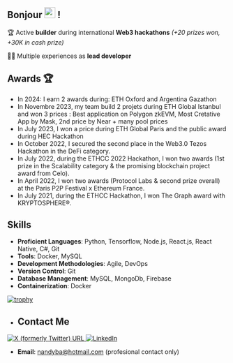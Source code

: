 ## Bonjour <img src="https://media.giphy.com/media/hvRJCLFzcasrR4ia7z/giphy.gif" width="25px"> !

  🏆 Active **builder** during international **Web3 hackathons** _(+20 prizes won, +30K in cash prize)_
  
  🧑‍💻 Multiple experiences as **lead developer**

## Awards 🏆
- In 2024: I earn 2 awards during: ETH Oxford and Argentina Gazathon 
- In Novembre 2023, my team build 2 projets during ETH Global Istanbul and won 3 prices : Best application on Polygon zkEVM, Most Cretative App by Mask, 2nd price by Near + many pool prices
- In July 2023, I won a price during ETH Global Paris and the public award during HEC Hackathon
- In October 2022, I secured the second place in the Web3.0 Tezos Hackathon in the DeFi category.
- In July 2022, during the ETHCC 2022 Hackathon, I won two awards (1st prize in the Scalability category & the promising blockchain project award from Celo).
- In April 2022, I won two awards (Protocol Labs & second prize overall) at the Paris P2P Festival x Ethereum France.
- In July 2021, during the ETHCC Hackathon, I won The Graph award with KRYPTOSPHERE®.

## Skills

- **Proficient Languages**: Python, Tensorflow, Node.js, React.js, React Native, C#, Git
- **Tools**: Docker, MySQL
- **Development Methodologies**: Agile, DevOps
- **Version Control**: Git
- **Database Management**: MySQL, MongoDb, Firebase
- **Containerization**: Docker


[![trophy](https://github-trophies.vercel.app/?username=nandyba&row=3&column=3)](https://github.com/ryo-ma/github-profile-trophy)

- ## Contact Me
<a href="https://twitter.com/nandy_ba" target="_blank">
  <img <img alt="X (formerly Twitter) URL" src="https://img.shields.io/badge/twitter-%231DA1F2.svg?&style=for-the-badge&logo=twitter&logoColor=white" />
</a>
<a href="https://linkedin.com/in/nandyba" target="_blank">
  <img alt="LinkedIn" src="https://img.shields.io/badge/linkedin-%230077B5.svg?&style=for-the-badge&logo=linkedin&logoColor=white" />
</a>

- **Email**: nandyba@hotmail.com (profesional contact only)
